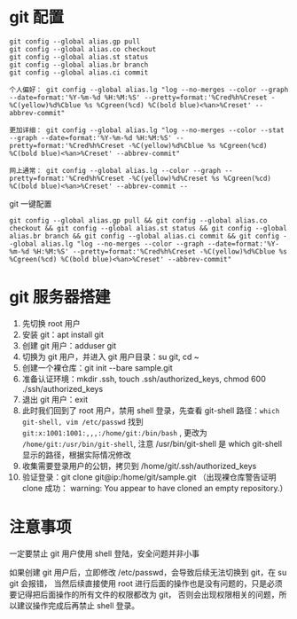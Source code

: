 # git 配置
```
git config --global alias.gp pull
git config --global alias.co checkout
git config --global alias.st status
git config --global alias.br branch
git config --global alias.ci commit

个人偏好： git config --global alias.lg "log --no-merges --color --graph --date=format:'%Y-%m-%d %H:%M:%S' --pretty=format:'%Cred%h%Creset -%C(yellow)%d%Cblue %s %Cgreen(%cd) %C(bold blue)<%an>%Creset' --abbrev-commit"

更加详细： git config --global alias.lg "log --no-merges --color --stat --graph --date=format:'%Y-%m-%d %H:%M:%S' --pretty=format:'%Cred%h%Creset -%C(yellow)%d%Cblue %s %Cgreen(%cd) %C(bold blue)<%an>%Creset' --abbrev-commit"

网上通常： git config --global alias.lg --color --graph --pretty=format:'%Cred%h%Creset -%C(yellow)%d%Creset %s %Cgreen(%cd) %C(bold blue)<%an>%Creset' --abbrev-commit --
```
git 一键配置

`git config --global alias.gp pull && git config --global alias.co checkout && git config --global alias.st status && git config --global alias.br branch && git config --global alias.ci commit && git config --global alias.lg "log --no-merges --color --graph --date=format:'%Y-%m-%d %H:%M:%S' --pretty=format:'%Cred%h%Creset -%C(yellow)%d%Cblue %s %Cgreen(%cd) %C(bold blue)<%an>%Creset' --abbrev-commit"`

# git 服务器搭建
1. 先切换 root 用户
2. 安装 git：apt install git
3. 创建 git 用户：adduser git
4. 切换为 git 用户，并进入 git 用户目录：su git, cd ~
5. 创建一个裸仓库：git init --bare sample.git
6. 准备认证环境：mkdir .ssh, touch .ssh/authorized_keys, chmod 600 ./ssh/authorized_keys
7. 退出 git 用户：exit
8. 此时我们回到了 root 用户，禁用 shell 登录，先查看 git-shell 路径：`which git-shell, vim /etc/passwd`
   找到 `git:x:1001:1001:,,,:/home/git:/bin/bash` , 更改为 `/home/git:/usr/bin/git-shell`, 注意 /usr/bin/git-shell 是 which git-shell 显示的路径，根据实际情况修改
9. 收集需要登录用户的公钥，拷贝到 /home/git/.ssh/authorized_keys
10. 验证登录：git clone git@ip:/home/git/sample.git （出现裸仓库警告证明 clone 成功： warning: You appear to have cloned an empty repository.）

# 注意事项
一定要禁止 git 用户使用 shell 登陆，安全问题并非小事

如果创建 git 用户后，立即修改 /etc/passwd，会导致后续无法切换到 git，在 su git 会报错，
当然后续直接使用 root 进行后面的操作也是没有问题的，只是必须要记得把后面操作的所有文件的权限都改为 git，
否则会出现权限相关的问题，所以建议操作完成后再禁止 shell 登录。

